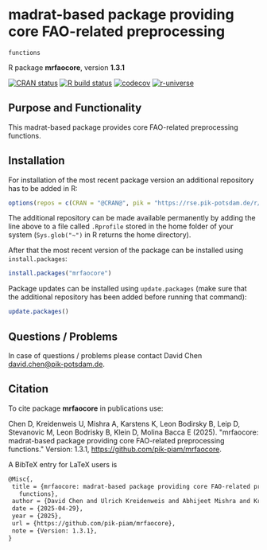 # madrat-based package providing core FAO-related preprocessing
    functions

R package **mrfaocore**, version **1.3.1**

[![CRAN status](https://www.r-pkg.org/badges/version/mrfaocore)](https://cran.r-project.org/package=mrfaocore) [![R build status](https://github.com/pik-piam/mrfaocore/workflows/check/badge.svg)](https://github.com/pik-piam/mrfaocore/actions) [![codecov](https://codecov.io/gh/pik-piam/mrfaocore/branch/master/graph/badge.svg)](https://app.codecov.io/gh/pik-piam/mrfaocore) [![r-universe](https://pik-piam.r-universe.dev/badges/mrfaocore)](https://pik-piam.r-universe.dev/builds)

## Purpose and Functionality

This madrat-based package provides core FAO-related
    preprocessing functions.


## Installation

For installation of the most recent package version an additional repository has to be added in R:

```r
options(repos = c(CRAN = "@CRAN@", pik = "https://rse.pik-potsdam.de/r/packages"))
```
The additional repository can be made available permanently by adding the line above to a file called `.Rprofile` stored in the home folder of your system (`Sys.glob("~")` in R returns the home directory).

After that the most recent version of the package can be installed using `install.packages`:

```r 
install.packages("mrfaocore")
```

Package updates can be installed using `update.packages` (make sure that the additional repository has been added before running that command):

```r 
update.packages()
```

## Questions / Problems

In case of questions / problems please contact David Chen <david.chen@pik-potsdam.de>.

## Citation

To cite package **mrfaocore** in publications use:

Chen D, Kreidenweis U, Mishra A, Karstens K, Leon Bodirsky B, Leip D, Stevanovic M, Leon Bodrisky B, Klein D, Molina Bacca E (2025). "mrfaocore: madrat-based package providing core FAO-related preprocessing functions." Version: 1.3.1, <https://github.com/pik-piam/mrfaocore>.

A BibTeX entry for LaTeX users is

 ```latex
@Misc{,
  title = {mrfaocore: madrat-based package providing core FAO-related preprocessing
    functions},
  author = {David Chen and Ulrich Kreidenweis and Abhijeet Mishra and Kristine Karstens and Benjamin {Leon Bodirsky} and Debbora Leip and Mishko Stevanovic and Benjamin {Leon Bodrisky} and David Klein and Edna {Molina Bacca}},
  date = {2025-04-29},
  year = {2025},
  url = {https://github.com/pik-piam/mrfaocore},
  note = {Version: 1.3.1},
}
```
